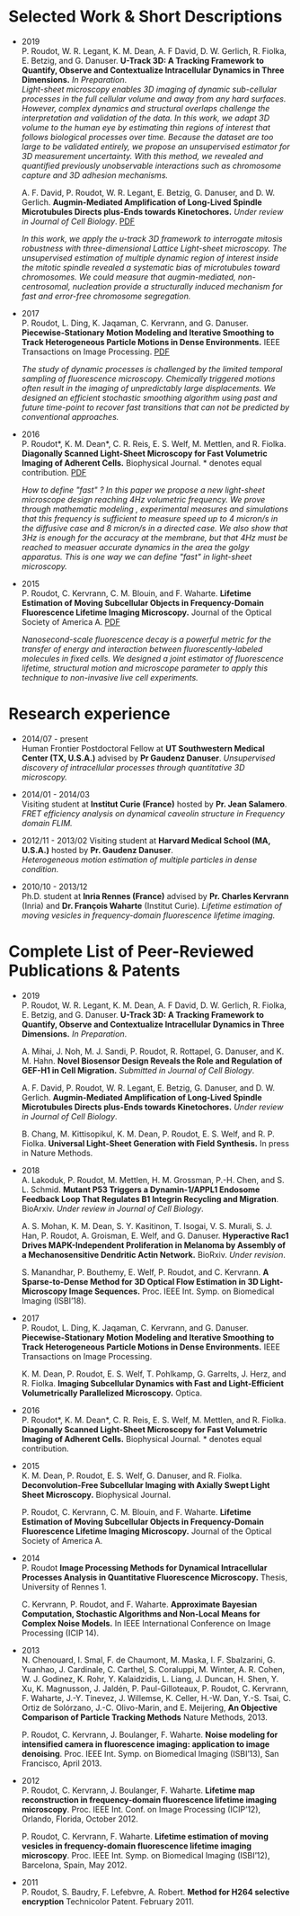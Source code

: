 # Selected Work & Short Descriptions

  - 2019  
    P. Roudot, W. R. Legant, K. M. Dean, A. F David, D. W. Gerlich, R.
    Fiolka, E. Betzig, and G. Danuser. **U-Track 3D: A Tracking
    Framework to Quantify, Observe and Contextualize Intracellular
    Dynamics in Three Dimensions.** *In Preparation*.  
    *Light-sheet microscopy enables 3D imaging of dynamic sub-cellular
    processes in the full cellular volume and away from any hard
    surfaces. However, complex dynamics and structural overlaps
    challenge the interpretation and validation of the data. In this
    work, we adapt 3D volume to the human eye by estimating thin regions
    of interest that follows biological processes over time. Because the
    dataset are too large to be validated entirely, we propose an
    unsupervised estimator for 3D measurement uncertainty. With this
    method, we revealed and quantified previously unobservable
    interactions such as chromosome capture and 3D adhesion mechanisms.*

    A. F. David, P. Roudot, W. R. Legant, E. Betzig, G. Danuser, and D.
    W. Gerlich. **Augmin-Mediated Amplification of Long-Lived Spindle
    Microtubules Directs plus-Ends towards Kinetochores.** *Under review
    in Journal of Cell Biology*.   [PDF](/assets/pdf/David-etal-manuscript.pdf)
    
    *In this work, we apply the u-track 3D framework to interrogate
    mitosis robustness with three-dimensional Lattice Light-sheet
    microscopy. The unsupervised estimation of multiple dynamic region
    of interest inside the mitotic spindle revealed a systematic bias of
    microtubules toward chromosomes. We could measure that
    augmin-mediated, non-centrosomal, nucleation provide a structurally
    induced mechanism for fast and error-free chromosome segregation.*

  - 2017  
    P. Roudot, L. Ding, K. Jaqaman, C. Kervrann, and G. Danuser.
    **Piecewise-Stationary Motion Modeling and Iterative Smoothing to
    Track Heterogeneous Particle Motions in Dense Environments.** IEEE
    Transactions on Image Processing.  [PDF](/assets/pdf/proudot-pmms.pdf)
    
    *The study of dynamic processes is challenged by the limited
    temporal sampling of fluorescence microscopy. Chemically triggered
    motions often result in the imaging of unpredictably large
    displacements. We designed an efficient stochastic smoothing
    algorithm using past and future time-point to recover fast
    transitions that can not be predicted by conventional approaches.*
    
    
  - 2016  
    P. Roudot\*, K. M. Dean\*, C. R. Reis, E. S. Welf, M. Mettlen, and
    R. Fiolka. **Diagonally Scanned Light-Sheet Microscopy for Fast
    Volumetric Imaging of Adherent Cells.** Biophysical Journal. \*
    denotes equal contribution.  [PDF](/assets/pdf/diaSLM.pdf)
    
    *How to define "fast" ? 
    In this paper we propose a new light-sheet microscope design reaching 4Hz volumetric frequency. We prove through mathematic modeling , experimental measures and simulations that this frequency is sufficient to measure speed up to 4 micron/s in the diffusive case and 8 micron/s in a directed case. We also show that 3Hz is enough for the accuracy at the membrane, but that 4Hz must be reached to measuer accurate dynamics in the area the golgy apparatus. This is one way we can define "fast" in light-sheet microscopy.* 
    

  - 2015  
    P. Roudot, C. Kervrann, C. M. Blouin, and F. Waharte. **Lifetime
    Estimation of Moving Subcellular Objects in Frequency-Domain
    Fluorescence Lifetime Imaging Microscopy.** Journal of the Optical
    Society of America A.   [PDF](/assets/pdf/FDFLIMMOTION-2015.pdf)
    
    *Nanosecond-scale fluorescence decay is a powerful metric for the
    transfer of energy and interaction between fluorescently-labeled
    molecules in fixed cells. We designed a joint estimator of
    fluorescence lifetime, structural motion and microscope parameter to
    apply this technique to non-invasive live cell experiments.*

# Research experience

  - 2014/07 - present  
    Human Frontier Postdoctoral Fellow at **UT Southwestern Medical Center (TX, U.S.A.)** advised by **Pr Gaudenz Danuser**.
    *Unsupervised discovery of intracellular processes through quantitative 3D microscopy.*

  - 2014/01 - 2014/03  
    Visiting student at **Institut Curie (France)**  hosted by **Pr. Jean Salamero**.  
    *FRET efficiency analysis on dynamical caveolin structure in Frequency domain FLIM.*

  - 2012/11 - 2013/02
    Visiting student at **Harvard Medical School (MA, U.S.A.)** hosted by **Pr. Gaudenz Danuser**.  
    *Heterogeneous motion estimation of multiple particles in dense condition.*

  - 2010/10 - 2013/12  
    Ph.D. student at **Inria Rennes (France)** advised by **Pr. Charles Kervrann** (Inria) and **Dr. François Waharte** (Institut Curie).
    *Lifetime estimation of moving vesicles in frequency-domain
    fluorescence lifetime imaging.*
    
# Complete List of Peer-Reviewed Publications & Patents

  - 2019  
    P. Roudot, W. R. Legant, K. M. Dean, A. F David, D. W. Gerlich, R.
    Fiolka, E. Betzig, and G. Danuser. **U-Track 3D: A Tracking
    Framework to Quantify, Observe and Contextualize Intracellular
    Dynamics in Three Dimensions.** *In Preparation*.

    A. Mihai, J. Noh, M. J. Sandi, P. Roudot, R. Rottapel, G. Danuser,
    and K. M. Hahn. **Novel Biosensor Design Reveals the Role and
    Regulation of GEF-H1 in Cell Migration.** *Submitted in Journal of
    Cell Biology*.

    A. F. David, P. Roudot, W. R. Legant, E. Betzig, G. Danuser, and D.
    W. Gerlich. **Augmin-Mediated Amplification of Long-Lived Spindle
    Microtubules Directs plus-Ends towards Kinetochores.** *Under review
    in Journal of Cell Biology*.

    B. Chang, M. Kittisopikul, K. M. Dean, P. Roudot, E. S. Welf, and R.
    P. Fiolka. **Universal Light-Sheet Generation with Field
    Synthesis.** In press in Nature Methods.

  - 2018  
    A. Lakoduk, P. Roudot, M. Mettlen, H. M. Grossman, P.-H. Chen, and
    S. L. Schmid. **Mutant P53 Triggers a Dynamin-1/APPL1 Endosome
    Feedback Loop That Regulates B1 Integrin Recycling and Migration**.
    BioArxiv. *Under review in Journal of Cell Biology*.

    A. S. Mohan, K. M. Dean, S. Y. Kasitinon, T. Isogai, V. S. Murali,
    S. J. Han, P. Roudot, A. Groisman, E. Welf, and G. Danuser.
    **Hyperactive Rac1 Drives MAPK-Independent Proliferation in Melanoma
    by Assembly of a Mechanosensitive Dendritic Actin Network.**
    BioRxiv. *Under revision*.

    S. Manandhar, P. Bouthemy, E. Welf, P. Roudot, and C. Kervrann. **A
    Sparse-to-Dense Method for 3D Optical Flow Estimation in 3D
    Light-Microscopy Image Sequences.** Proc. IEEE Int. Symp. on
    Biomedical Imaging (ISBI’18).

  - 2017  
    P. Roudot, L. Ding, K. Jaqaman, C. Kervrann, and G. Danuser.
    **Piecewise-Stationary Motion Modeling and Iterative Smoothing to
    Track Heterogeneous Particle Motions in Dense Environments.** IEEE
    Transactions on Image Processing.

    K. M. Dean, P. Roudot, E. S. Welf, T. Pohlkamp, G. Garrelts, J.
    Herz, and R. Fiolka. **Imaging Subcellular Dynamics with Fast and
    Light-Efficient Volumetrically Parallelized Microscopy.** Optica.

  - 2016  
    P. Roudot\*, K. M. Dean\*, C. R. Reis, E. S. Welf, M. Mettlen, and
    R. Fiolka. **Diagonally Scanned Light-Sheet Microscopy for Fast
    Volumetric Imaging of Adherent Cells.** Biophysical Journal. \*
    denotes equal contribution.

  - 2015  
    K. M. Dean, P. Roudot, E. S. Welf, G. Danuser, and R. Fiolka.
    **Deconvolution-Free Subcellular Imaging with Axially Swept Light
    Sheet Microscopy.** Biophysical Journal.

    P. Roudot, C. Kervrann, C. M. Blouin, and F. Waharte. **Lifetime
    Estimation of Moving Subcellular Objects in Frequency-Domain
    Fluorescence Lifetime Imaging Microscopy.** Journal of the Optical
    Society of America A.
    
  - 2014  
    P. Roudot **Image Processing Methods for Dynamical Intracellular
    Processes Analysis in Quantitative Fluorescence Microscopy.**
    Thesis, University of Rennes 1.

    C. Kervrann, P. Roudot, and F. Waharte. **Approximate Bayesian
    Computation, Stochastic Algorithms and Non-Local Means for Complex
    Noise Models.** In IEEE International Conference on Image Processing
    (ICIP 14).

  - 2013  
    N. Chenouard, I. Smal, F. de Chaumont, M. Maska, I. F. Sbalzarini,
    G. Yuanhao, J. Cardinale, C. Carthel, S. Coraluppi, M. Winter, A. R.
    Cohen, W. J. Godinez, K. Rohr, Y. Kalaidzidis, L. Liang, J. Duncan,
    H. Shen, Y. Xu, K. Magnusson, J. Jaldén, P. Paul-Gilloteaux, P.
    Roudot, C. Kervrann, F. Waharte, J.-Y. Tinevez, J. Willemse, K.
    Celler, H.-W. Dan, Y.-S. Tsai, C. Ortiz de Solórzano, J.-C.
    Olivo-Marin, and E. Meijering, **An Objective Comparison of Particle
    Tracking Methods** Nature Methods, 2013.

    P. Roudot, C. Kervrann, J. Boulanger, F. Waharte. **Noise modeling
    for intensified camera in fluorescence imaging: application to image
    denoising**. Proc. IEEE Int. Symp. on Biomedical Imaging (ISBI’13),
    San Francisco, April 2013.

  - 2012  
    P. Roudot, C. Kervrann, J. Boulanger, F. Waharte. **Lifetime map
    reconstruction in frequency-domain fluorescence lifetime imaging
    microscopy**. Proc. IEEE Int. Conf. on Image Processing (ICIP’12),
    Orlando, Florida, October 2012.

    P. Roudot, C. Kervrann, F. Waharte. **Lifetime estimation of moving
    vesicles in frequency-domain fluorescence lifetime imaging
    microscopy**. Proc. IEEE Int. Symp. on Biomedical Imaging (ISBI’12),
    Barcelona, Spain, May 2012.

  - 2011  
    P. Roudot, S. Baudry, F. Lefebvre, A. Robert. **Method for H264
    selective encryption** Technicolor Patent. February 2011.
